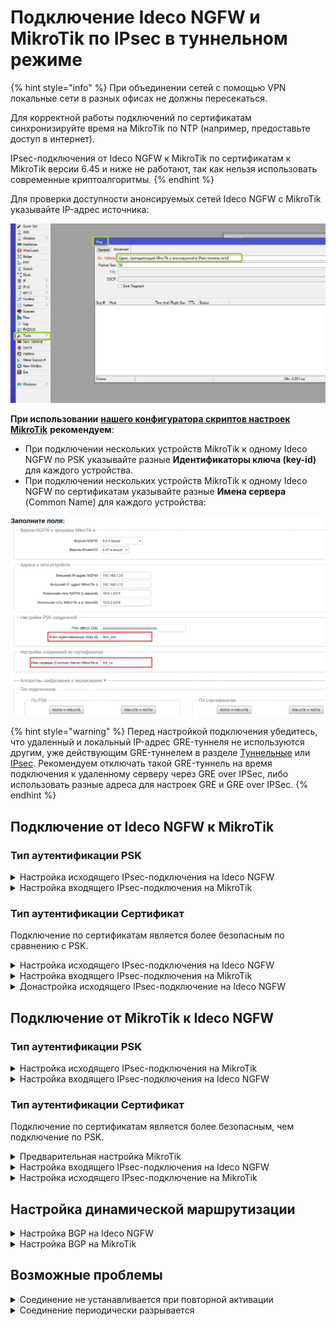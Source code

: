 # Подключение Ideco NGFW и MikroTik по IPsec в туннельном режиме

{% hint style="info" %}
При объединении сетей с помощью VPN локальные сети в разных офисах не должны пересекаться.

Для корректной работы подключений по сертификатам синхронизируйте время на MikroTik по NTP (например, предоставьте доступ в интернет).

IPsec-подключения от Ideco NGFW к MikroTik по сертификатам к MikroTik версии 6.45 и ниже не работают, так как нельзя использовать современные криптоалгоритмы.
{% endhint %}

Для проверки доступности анонсируемых сетей Ideco NGFW c MikroTik указывайте IP-адрес источника:

![](/.gitbook/assets/ipsec24.png)

**При использовании** [**нашего конфигуратора скриптов настроек MikroTik**](https://mikrotik.ideco.ru) **рекомендуем**:

* При подключении нескольких устройств MikroTik к одному Ideco NGFW по PSK указывайте разные **Идентификаторы ключа (key-id)** для каждого устройства.
* При подключении нескольких устройств MikroTik к одному Ideco NGFW по сертификатам указывайте разные **Имена сервера** (Common Name) для каждого устройства:

![](/.gitbook/assets/site-to-site-ideco-mikrotik.png)

{% hint style="warning" %}
Перед настройкой подключения убедитесь, что удаленный и локальный IP-адрес GRE-туннеля не используются другим, уже действующим GRE-туннелем в разделе [Туннельные](/settings/services/connection-to-provider/gre-connection.md) или [IPsec](/settings/services/ipsec/README.md). Рекомендуем отключать такой GRE-туннель на время подключения к удаленному серверу через GRE over IPSec, либо использовать разные адреса для настроек GRE и GRE over IPSec.
{% endhint %}

## Подключение от Ideco NGFW к MikroTik

### Тип аутентификации PSK

<details>

<summary>Настройка исходящего IPsec-подключения на Ideco NGFW</summary>

1\. Откройте вкладку **Сервисы -> IPsec -> Исходящие подключения**, нажмите **Добавить** и заполните поля:

![](/.gitbook/assets/ipsec14.png)

  * **Название подключения** - укажите произвольное имя для подключения. Значение не должно быть длиннее 42 символов.
  * **Зона** - укажите зону для добавления IPSec-подключения.
  * **Режим работы** - выберите **Туннельный**.
  * **Адрес удаленного устройства** - укажите внешний IP-адрес устройства MikroTik.
  * **IP-адрес интерфейса туннеля** - укажите IP-адрес интерфейса туннеля. Поле необязательное, заполняется при настройке BGP-соседства для динамической маршрутизации и для получения статистики обмена пакетами.
  * **Удаленный IP-адрес туннеля** - укажите IP-адрес интерфейса туннеля удаленной стороны. Поле необязательное и заполняется для получения статистики о потере пакетов, средней задержке и джиттере. **IP-адрес интерфейса туннеля** и **Удаленный IP-адрес туннеля** должны находиться в одной подсети.
  * **Домашние локальные сети** - перечислите все **локальные сети NGFW**, которые будут видны противоположной стороне.
  * **Удаленные локальные сети** - перечислите все **локальные сети MikroTik**, которые будут видны противоположной стороне.
  * **Тип аунтификации** - выберите **PSK**. В поле **PSK-ключ** будет сгенерирован случайный PSK-ключ. Он потребуется для настройки подключения в MikroTik.
  * **Тип идентификатора** - выберите **auto**.
  * **NGFW идентификатор** - введенный ключ (**key-id**) будет использоваться для идентификации входящего IPsec-подключения в MikroTik.
  * **Индекс интерфейса для Netflow** - введите индекс для идентификации интерфейса (целое число от 0 до 65535), если используете Netflow.

2\. После заполнения всех полей нажмите **Добавить подключение**. В списке подключений появится созданное подключение:

  ![](/.gitbook/assets/ipsec15.png)

</details>

<details>

<summary>Настройка входящего IPsec-подключения на MikroTik</summary>

Настройку устройства MikroTik можно осуществить несколькими способами:

* GUI.
* Консоль устройства.
* Конфигурационными скриптами ([https://mikrotik.ideco.ru/](https://mikrotik.ideco.ru)).

После генерации скрипта необходимо открыть раздел **System -> Scripts**, создать скрипт, вставить в него код, сгенерированный конфигуратором, и запустить.

</details>

### Тип аутентификации Сертификат

Подключение по сертификатам является более безопасным по сравнению с PSK.

<details>

<summary>Настройка исходящего IPsec-подключения на Ideco NGFW</summary>

Сгенерируйте запрос на подпись сертификата:

1\. В Ideco NGFW откройте вкладку **Сервисы -> IPsec -> Исходящие подключения**, нажмите **Добавить** и заполните поля:

![](/.gitbook/assets/ipsec16.png)

  * **Название подключения** - укажите произвольное имя для подключения. Значение не должно быть длиннее 42 символов.
  * **Зона** - укажите зону для добавления IPsec-подключения.
  * **Режим работы** - выберите **Туннельный**.
  * **Адрес удаленного устройства** - укажите внешний IP-адрес MikroTik.
   * **IP-адрес интерфейса туннеля** - укажите IP-адрес интерфейса туннеля. Поле необязательное, заполняется при настройке BGP-соседства для динамической маршрутизации и для получения статистики обмена пакетами.
  * **Удаленный IP-адрес туннеля** - укажите IP-адрес интерфейса туннеля удаленной стороны. Поле необязательное и заполняется для получения статистики о потере пакетов, средней задержке и джиттере. **IP-адрес интерфейса туннеля** и **Удаленный IP-адрес туннеля** должны находиться в одной подсети.
  * **Домашние локальные сети** - перечислите все **локальные сети NGFW**, которые будут видны противоположной стороне.
  * **Удаленные локальные сети** - перечислите все **локальные сети MikroTik**, которые будут видны противоположной стороне.
  * **Тип аунтификации** - выберите **Сертификат**.
  * **Запрос на подпись сертификата** - будет сгенерирован **запрос, который необходимо выслать для подписи на MikroTik**.
  * **Индекс интерфейса для Netflow** - введите индекс для идентификации интерфейса (целое число от 0 до 65535), если используете Netflow.

2\. После подписания запроса необходимо продолжить настройку подключения в Ideco NGFW.

**Не закрывайте вкладку с настройками!** При закрытии вкладки с настройками _Запрос на подпись сертификата_ изменит значение и процесс подписания файла NGFW.csr потребуется повторить.

</details>

<details>

<summary>Настройка входящего IPsec-подключения на MikroTik</summary>

На этом этапе следует настроить MikroTik, чтобы продолжить настройку NGFW.

Файл **NGFW.csr**, полученный из Ideco NGFW, необходимо загрузить в файловое хранилище MikroTik:

1\. Откройте раздел **File**.

2\. Нажмите кнопку **Browse**.

3\. Выберите файл и загрузите его.

Настроить MikroTik можно через:

* GUI.
* Консоль устройства.
* Конфигурационные скрипты, сгенерированные по адресу [https://mikrotik.ideco.ru/](https://mikrotik.ideco.ru).

После генерации скрипта откройте раздел **System -> Scripts**, создайте скрипт и вставьте в него код, сгенерированный конфигуратором, затем запустите.

В файловой системе MikroTik появятся два файла, которые необходимо скачать, чтобы впоследствии загрузить на NGFW:

![](/.gitbook/assets/site-to-site-ideco-mikrotik3.png)

Файл `cert_export_device_<случайный набор символов>.ipsec.crt` - подписанный сертификат NGFW.\
Файл `cert_export_mk_ca.crt` - корневой сертификат MikroTik.

</details>

<details>

<summary>Донастройка исходящего IPsec-подключение на Ideco NGFW</summary>

Вернитесь к форме создания исходящего IPsec-соединения на Ideco NGFW.

1\. Загрузите скачанные ранее **Корневой сертификат MikroTik** (`cert_export_mk_ca.crt`) и **Подписанный сертификат NGFW** (`cert_export_device_<случайный набор символов>.ipsec.crt`) в соответствующие поля.

2\. Нажмите **Добавить подключение**.


</details>

## Подключение от MikroTik к Ideco NGFW

### Тип аутентификации PSK

<details>

<summary>Настройка исходящего IPsec-подключения на MikroTik</summary>

Настроить устройство MikroTik можно через :

* GUI.
* Консоль устройства.
* Конфигурационные скрипты, сгенерированные по адресу [https://mikrotik.ideco.ru/](https://mikrotik.ideco.ru).

После генерации скрипта необходимо открыть раздел **System -> Scripts**, создать скрипт, вставить в него код, сгенерированный конфигуратором, и запустить.

</details>

<details>

<summary>Настройка входящего IPsec-подключения на Ideco NGFW</summary>

1\. В Ideco NGFW откройте вкладку **Сервисы -> IPsec -> Входящие подключения**, нажмите **Добавить** и заполните поля:

![](/.gitbook/assets/ipsec18.png)

  * **Название подключения** - укажите произвольное имя для подключения. Значение не должно быть длиннее 42 символов.
  * **Зона** - укажите зону для добавления IPsec-подключения.
  * **Режим работы** - выберите **Туннельный**.
  * **IP-адрес интерфейса туннеля** - укажите IP-адрес интерфейса туннеля. Поле необязательное, заполняется при настройке BGP-соседства для динамической маршрутизации и для получения статистики обмена пакетами.
  * **Удаленный IP-адрес туннеля** - укажите IP-адрес интерфейса туннеля удаленной стороны. Поле необязательное и заполняется для получения статистики о потере пакетов, средней задержке и джиттере. **IP-адрес интерфейса туннеля** и **Удаленный IP-адрес туннеля** должны находиться в одной подсети.
  * **Домашние локальные сети** - перечислите все **локальные сети NGFW**, которые будут видны противоположной стороне.
  * **Удаленные локальные сети** - перечислите все **локальные сети MikroTik**, которые будут видны противоположной стороне.
  * **Тип аунтификации** - выберите **PSK**.
  * **PSK-ключ** - вставьте PSK-ключ, полученный от MikroTik.
  * **Тип идентификатора** - выберите **auto**.
  * **Идентификатор удаленной стороны** - вставьте идентификатор MikroTik (параметр key-id в `/ip ipsec peers`).
  * **Индекс интерфейса для Netflow** - введите индекс для идентификации интерфейса (целое число от 0 до 65535), если используете Netflow.

2\. Нажмите кнопку **Добавить подключение**.

</details>

### Тип аутентификации Сертификат

Подключение по сертификатам является более безопасным, чем подключение по PSK.

<details>

<summary>Предварительная настройка MikroTik</summary>

Настроить MikroTik можно через:

* GUI.
* Консоль устройства.
* Конфигурационные скрипты, сгенерированные по адресу [https://mikrotik.ideco.ru/](https://mikrotik.ideco.ru).

После генерации скрипта необходимо открыть раздел **System -> Scripts**, создать скрипт для генерации запроса на подпись сертификата, вставить в него сгенерированный конфигуратором код и запустить. Конфигуратором генерируется два скрипта, поэтому в MikroTik также создайте два скрипта.

Перед настройкой необходимо запустить первый скрипт для запроса на подпись сертификата. После чего в файловом хранилище MikroTik появятся два файла, которые необходимо скачать, они требуются для дальнейшей настройки:

![](/.gitbook/assets/site-to-site-ideco-mikrotik4.png)

* Файл `certificate-request.pem` - **запрос на подпись сертификата**.
* Файл `certificate-request_key.pem` - **приватный ключ**.

</details>

<details>

<summary>Настройка входящего IPsec-подключения на Ideco NGFW</summary>

1\. В Ideco NGFW откройте вкладку **Сервисы -> IPsec -> Входящие подключения**, нажмите **Добавить** и заполните поля:

![](/.gitbook/assets/ipsec19.png)


  * **Название подключения** - укажите произвольное имя для подключения. Значение не должно быть длиннее 42 символов.
  * **Зона** - укажите зону, в которую требуется добавить IPsec-подключение.
  * **Режим работы** - выберите **Туннельный**.
  * **IP-адрес интерфейса туннеля** - укажите IP-адрес интерфейса туннеля. Поле необязательное, заполняется при настройке BGP-соседства для динамической маршрутизации и для получения статистики обмена пакетами.
  * **Удаленный IP-адрес туннеля** - укажите IP-адрес интерфейса туннеля удаленной стороны. Поле необязательное.
  * **Домашние локальные сети** - перечислите все **локальные сети NGFW**, которые будут видны противоположной стороне.
  * **Удаленные локальные сети** - перечислите все **локальные сети MikroTik**, которые будут видны противоположной стороне.
  * **Тип аунтификации** - выберите **Сертификат**.
  * **Запрос на подпись сертификата** - загрузите запрос на подпись, **полученный от MikroTik**.
  * **Индекс интерфейса для Netflow** - введите индекс для идентификации интерфейса (целое число от 0 до 65535), если используете Netflow.

2\. Нажмите кнопку **Добавить подключение**. Нажмите на кнопку редактирования соединения (![](/.gitbook/assets/icon-edit.png)), чтобы продолжить настройку.

3\. Откройте созданное IPsec-соединение, нажав на ![](/.gitbook/assets/icon-edit.png), и загрузите файлы **Корневого сертификата NGFW** (`NGFW.crt`) и **Подписанного сертификата устройства** (`device.crt`).

  ![](/.gitbook/assets/ipsec21.png)

</details>

<details>

<summary>Настройка исходящего IPsec-подключение на MikroTik</summary>

1\. Загрузите на MikroTik скачанные ранее файлы **Корневого сертификата NGFW** (`NGFW.crt`) и **Подписанного сертификата устройства** (`device.crt`) через WinBox или по SSH.

2\. Запустите второй сгенерированный конфигуратором скрипт.

</details>

## Настройка динамической маршрутизации

<details>

<summary>Настройка BGP на Ideco NGFW</summary>

1\. Перейдите в раздел **Сервисы -> BGP** и нажмите **Добавить**.

2\. В **Настройках** введите номер автономной системы в строку **Номер AS** и нажмите **Сохранить**.

3\. Заполните поля:

![](/.gitbook/assets/bgp4.png)

* **Исходящий интерфейс** - выберите **Любой**.
* **Название** - любое значение.
* **IP-адрес** - укажите IP-адрес интерфейса туннеля MikroTik.
* **Номер AS** - номер автономной системы MikroTik.
* **Входящие сети** - укажите локальные сети MikroTik.
* **Анонсируемые сети** - укажите локальные сети Ideco NGFW.

4\. Заполните **Дополнительные настройки** [BGP](/settings/services/bgp.md) и нажмите **Сохранить**.

5\. Включите модуль **BGP**.

</details>

<details>

<summary>Настройка BGP на MikroTik</summary>

1\. Настройте общий шаблон BGP:

{% code overflow="wrap" %}

```
/routing bgp template set default address-families=ip disabled=no output.default-originate=always router-id=<Router-ID MikroTik> routing-table=main 
```

{% endcode %}

2\. Добавьте BGP-сессию с Ideco NGFW:

{% code overflow="wrap" %}

```
/routing bgp connection add address-families=ip as=<AS MikroTik> disabled=no local.role=ebgp-peer name=<Имя подключения> output.default-originate=always .redistribute=\ connected,static,vpn,dhcp,modem remote.address=<IP-адрес NGFW> .as=<AS NGFW> router-id=<Router-ID NGFW> routing-table=main templates=default \ use-bfd=no
```

{% endcode %}

</details>

## Возможные проблемы

<details>

<summary>Соединение не устанавливается при повторной активации</summary>

Если подключение было отключено и при попытке включения соединение не установилось, удаленное устройство попало в fail2ban. Для установки соединения сбросьте блокировки по IP на Ideco NGFW. О сбросе блокировки читайте в статье [Защита от брутфорс-атак](/settings/reports/logs.md#защита-от-брутфорс-атак).

Fail2ban отслеживает в log-файлах попытки обратиться к сервисам, и, если находит повторяющиеся неудачные попытки авторизации с одного и того же IP-адреса или хоста, блокирует IP-адрес.

</details>

<details>

<summary>Соединение периодически разрывается</summary>

При работе туннеля между Ideco NGFW и MikroTik может происходить обрыв соединения. Чтобы восстановить соединение, необходимо отправить какой-либо трафик с MikroTik в сторону Ideco NGFW.

Для автоматизации процесса поддержания соединения, создайте на MikroTik скрипт, который будет отправлять ping-запросы по расписанию планировщика к Ideco NGFW:

1\. Откройте веб-интерфейс MikroTik или подключитесь через WinBox.

2\. Перейдите в раздел **System** -> **Scripts**.

3\. Нажмите кнопку **+** для создания нового скрипта и заполните поля:

![](/.gitbook/assets/ipsec-mikrotik.png)

* **Name** - название скрипта (не поддерживаются пробелы и нижние подчеркивания).
* **Policy** - оставьте флаги на **read** и **test**.
* **Source** - введите команду `ping <ID-адрес Ideco NGFW> count=3`.

4\. Нажмите **Apply**, затем **Ok**.

Далее настройте запуск скрипта по расписанию в планировщике заданий:

1\. Перейдите в раздел **System** → **Scheduler**.

2\. Нажмите кнопку **+** для создания нового скрипта и заполните поля:

![](/.gitbook/assets/ipsec-mikrotik2.png)

* **Name** - название задания (не поддерживаются пробелы и нижние подчеркивания).
* **Interval** - интервал 00:00:15 (каждые 15 секунд).
* **Policy** - оставьте флаги на **read** и **test**.
* **On Event** - введите название созданного ранее скрипта.

3\. Нажмите **Apply**, затем **Ok**.

По завершению настройки MikroTik каждые 15 секунд будет отправлять три ICMP-запроса на адрес Ideco NGFW. Это позволит автоматически восстанавливать туннельное соединение в случае обрыва.

</details>
